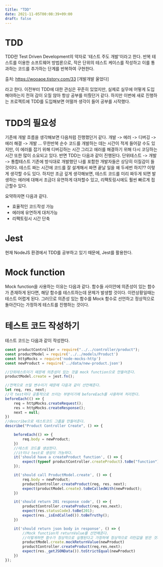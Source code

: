 ```yaml
---
title: "TDD"
date: 2021-11-05T00:08:39+09:00
draft: false
---
```

# TDD
TDD란 Test Driven Development의 약자로 '테스트 주도 개발'이라고 한다. 반복 테스트를 이용한 소프트웨어 방법론으로, 작은 단위의 테스트 케이스를 작성하고 이를 통과하는 코드를 추가하는 단계를 반복하여 구현한다.

출처: https://wooaoe.tistory.com/33 [개발개발 울었다]

라고 한다.
이전부터 TDD에 대한 관심은 꾸준히 있었지만, 실제로 실무에 어떻게 도입해야하는지 전혀 감이 오질 않아 항상 공부를 미뤘던거 같다.
하지만 이번에 새로 진행하는 프로젝트에 TDD를 도입해보면 어떨까 생각이 들어 공부를 시작했다.

# TDD의 필요성
기존에 개발 흐름을 생각해보면 다음처럼 진행했던거 같다.
개발 -> 에러 -> 디버깅 -> 에러 해결 -> 개발 ... 무한반복
순수 코드를 개발하는 데는 시간이 적게 들어갈 수도 있지만, 이 에러를 잡기 위해 디버깅하는 시간 
그리고 에러를 해결하기 위해 다시 코딩하는 시간 또한 많이 소요되고 있다.
반면 TDD는 다음과 같이 진행된다.
단위테스트 -> 개발 -> 통합테스트
기존에 방식대로 개발했던 나를 포함한 개발자들은 상당히 이질감이 들 것이다.
테스트 짜는 시간에 코드를 잘 설계해서 짜면 끝날 일을 왜 두세번 하지?? 이렇게 생각할 수도 있다.
하지만 조금 깊게 생각해보면, 테스트 코드를 미리 짜두게 되면 발생하는 에러에 대해서 조금더 유연하게 대처할수 있고,
리팩토링시에도 훨씬 빠르게 접근할수 있다.

요약하자면 다음과 같다.
* 효율적인 코드작성 가능
* 에러에 유연하게 대처가능
* 리팩토링시 시간 단축

# Jest
현재 NodeJS 환경에서 TDD를 공부하고 있기 때문에, Jest를 활용한다.

# Mock function
Mock function을 사용하는 이유는 다음과 같다.
함수들 사이안에 의존성이 있는 함수가 존재하게 된다면, 해당 함수를 테스트하는데 문제가 발생할 것이다.
이런상황일때는 테스트 어렵게 된다.
그러므로 의존성 있는 함수를 Mock 함수로 선언하고 정상적으로 돌아간다는 가정하게 테스트를 진행하는 것이다.

# 테스트 코드 작성하기
테스트 코드는 다음과 같이 작성한다.
```javascript
const productController = require("../../controller/product");
const productModel = require('../../models/Product')
const httpMocks = require('node-mocks-http')
const newProduct = require('../data/new-product.json')

//단위테스트이기 때문에 의존성이 있는 것을 mock function으로 만들어준다.
productModel.create = jest.fn();

//전역으로 쓰일 변수이기 때문에 다음과 같이 선언해준다.
let req, res, next;
//각 test마다 공통적으로 쓰이는 부분이기에 beforeEach를 사용하여 처리한다.
beforeEach(() => {
    req = httpMocks.createRequest();
    res = httpMocks.createResponse();
    next = null;
})
//describe으로 테스트코드 그룹을 만들어준다.
describe("Product Controller Create", () => {

    beforeEach(() => {
        req.body = newProduct;
    })
    //테스트 코드를 생성한다.
    //it이나 test로 생성이 가능하다.
    it('should have a createProduct function', () => {
        expect(typeof productController.createProduct).toBe("function");
    });

    it('should call ProductModel.create', () => {
        req.body = newProduct;
        productController.createProduct(req, res, next);
        expect(productModel.create).toBeCalledWith(newProduct);
    })

    it('should return 201 response code', () => {
        productController.createProduct(req,res,next);
        expect(res.statusCode).toBe(201);
        expect(res._isEndCalled()).toBeTruthy();
    })

    it('should return json body in response', () => {
        //Mock function의 returnValue를 선언해준다.
        //이렇게하면 함수가 정상적으로 실행된다고 가정하에 정상적으로 리턴값을 받은 것처럼 테스트를 진행할 수 있다.
        productModel.create.mockReturnValue(newProduct)
        productController.createProduct(req,res,next);
        expect(res._getJSONData()).toStrictEqual(newProduct)
    })
});
```